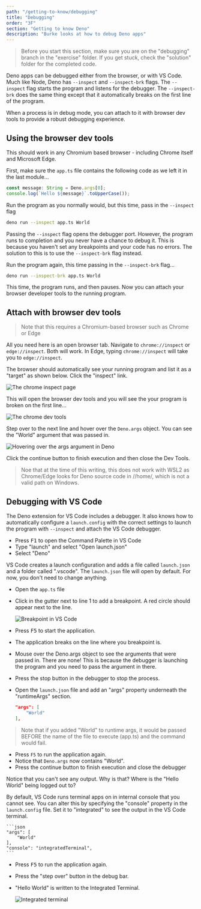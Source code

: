 ```yaml
---
path: "/getting-to-know/debugging"
title: "Debugging"
order: "3F"
section: "Getting to know Deno"
description: "Burke looks at how to debug Deno apps"
---
```


> Before you start this section, make sure you are on the "debugging" branch in the "exercise" folder. If you get stuck, check the "solution" folder for the completed code.

Deno apps can be debugged either from the browser, or with VS Code. Much like Node, Deno has `--inspect` and `--inspect-brk` flags. The `--inspect` flag starts the program and listens for the debugger. The `--inspect-brk` does the same thing except that it automatically breaks on the first line of the program.

When a process is in debug mode, you can attach to it with browser dev tools to provide a robust debugging experience.

## Using the browser dev tools

This should work in any Chromium based browser - including Chrome itself and Microsoft Edge.

First, make sure the `app.ts` file contains the following code as we left it in the last module...

```typescript
const message: String = Deno.args[0];
console.log(`Hello ${message}`.toUpperCase());
```

Run the program as you normally would, but this time, pass in the `--inspect` flag

```bash
deno run --inspect app.ts World
```

Passing the `--inspect` flag opens the debugger port. However, the program runs to completion and you never have a chance to debug it. This is because you haven't set any breakpoints and your code has no errors. The solution to this is to use the `--inspect-brk` flag instead.

Run the program again, this time passing in the `--inspect-brk` flag...

```bash
deno run --inspect-brk app.ts World
```

This time, the program runs, and then pauses. Now you can attach your browser developer tools to the running program.

## Attach with browser dev tools

> Note that this requires a Chromium-based browser such as Chrome or Edge

All you need here is an open browser tab. Navigate to `chrome://inspect` or `edge://inspect`. Both will work. In Edge, typing `chrome://inspect` will take you to `edge://inspect`.

The browser should automatically see your running program and list it as a "target" as shown below. Click the "inspect" link.

![The chrome inspect page](../images/edge-inspect.jpg)

This will open the browser dev tools and you will see the your program is broken on the first line...

![The chrome dev tools](../images/chrome-debug.jpg)

Step over to the next line and hover over the `Deno.args` object. You can see the "World" argument that was passed in.

![Hovering over the args argument in Deno](../images/chrome-hover-args.jpg)

Click the continue button to finish execution and then close the Dev Tools.

> Noe that at the time of this writing, this does not work with WSL2 as Chrome/Edge looks for Deno source code in //home/, which is not a valid path on Windows.

## Debugging with VS Code

The Deno extension for VS Code includes a debugger. It also knows how to automatically configure a `launch.config` with the correct settings to launch the program with `--inspect` and attach the VS Code debugger.

- Press <kbd>F1</kbd> to open the Command Palette in VS Code
- Type "launch" and select "Open launch.json"
- Select "Deno"

VS Code creates a launch configuration and adds a file called `launch.json` and a folder called ".vscode". The `launch.json` file will open by default. For now, you don't need to change anything.

- Open the `app.ts` file
- Click in the gutter next to line 1 to add a breakpoint. A red circle should appear next to the line.

  ![Breakpoint in VS Code](../images/breakpoint.jpg)

- Press <kbd>F5</kbd> to start the application.
- The application breaks on the line where you breakpoint is.
- Mouse over the Deno.args object to see the arguments that were passed in. There are none! This is because the debugger is launching the program and you need to pass the argument in there.

- Press the stop button in the debugger to stop the process.

- Open the `launch.json` file and add an "args" property underneath the "runtimeArgs" section.

  ```json
  "args": [
      "World"
  ],
  ```

> Note that if you added "World" to runtime args, it would be passed BEFORE the name of the file to execute (app.ts) and the command would fail.

- Press `F5` to run the application again.
- Notice that `Deno.args` now contains "World".
- Press the continue button to finish execution and close the debugger

Notice that you can't see any output. Why is that? Where is the "Hello World" being logged out to?

By default, VS Code runs terminal apps on in internal console that you cannot see. You can alter this by specifying the "console" property in the `launch.config` file. Set it to "integrated" to see the output in the VS Code terminal.

    ```json
    "args": [
        "World"
    ],
    "console": "integratedTerminal",
    ```

- Press <kbd>F5</kbd> to run the application again.
- Press the "step over" button in the debug bar.
- "Hello World" is written to the Integrated Terminal.

  ![Integrated terminal](../images/integrated-terminal.jpg)
